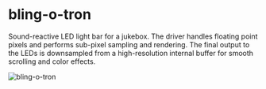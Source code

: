# bling-o-tron
Sound-reactive LED light bar for a jukebox. The driver handles floating point pixels and performs sub-pixel sampling and rendering. The final output to the LEDs is downsampled from a high-resolution internal buffer for smooth scrolling and color effects.

![bling-o-tron](https://github.com/chrisyerga/bling-o-tron/assets/121257855/ac49f002-56c0-4590-9ca0-b751bd0b053b)
